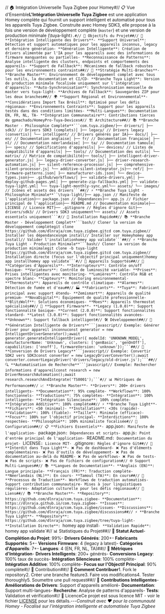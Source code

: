 // 🏠 Intégration Universelle Tuya Zigbee pour Homey#// 📋 Vue d'Ensemble**L'Intégration Universelle Tuya Zigbee** est une application Homey complète qui fournit un support intelligent et automatisé pour tous les appareils Tuya Zigbee. Construite avec Homey SDK3, elle propose à la fois une version de développement complète (`master`) et une version de production minimale (\tuya-light`).#// 🎯 Objectifs du Projet##// 🧠 **Intégration Intelligente des Drivers**- **Support Universel**: Détection et support automatiques pour les appareils inconnus, legacy et dernière génération- **Génération Intelligente**: Création de drivers alimentée par l'IA pour les appareils avec des informations de firmware manquantes ou partielles- **Reconnaissance de Patterns**: Analyse intelligente des clusters, endpoints et comportements des appareils- **Support de Fallback**: Mécanismes de fallback robustes pour les environnements contraints##// 🔄 **Stratégie Multi-Branches**- **Branche Master**: Environnement de développement complet avec tous les outils, la documentation et CI/CD- **Branche Tuya Light**: Version de production minimale focalisée uniquement sur l'intégration d'appareils- **Auto-Synchronisation**: Synchronisation mensuelle de master vers tuya-light- **Archives de Fallback**: Sauvegardes ZIP pour les deux branches##// 🌍 **Support Régional et Environnemental**- **Considérations Import Tax Brésil**: Optimisé pour les défis régionaux- **Environnements Contraints**: Support pour les appareils testés dans des conditions limitées- **Multi-Langues**: Documentation EN, FR, NL, TA- **Intégration Communautaire**: Contributions tierces de gpmachado/HomeyPro-Tuya-Devices#// 🏗️ Architecture##// 📚 **Branche Master - Philosophie Complète**```com.tuya.zigbee/├── drivers/│ ├── sdk3/ // Drivers SDK3 (complets)│ ├── legacy/ // Drivers legacy (convertis)│ └── intelligent/ // Drivers générés par IA├── docs/│ ├── en/ // Documentation anglaise│ ├── fr/ // Documentation française│ ├── nl/ // Documentation néerlandaise│ ├── ta/ // Documentation tamoule│ ├── specs/ // Spécifications d'appareils│ ├── devices/ // Listes de compatibilité d'appareils│ ├── tools/ // Documentation des outils│ └── matrix/ // Matrice de compatibilité├── tools/│ ├── intelligent-driver-generator.js│ ├── legacy-driver-converter.js│ ├── driver-research-automation.js│ ├── silent-reference-processor.js│ ├── comprehensive-silent-processor.js│ └── additive-silent-integrator.js├── ref/│ ├── firmware-patterns.json│ ├── manufacturer-ids.json│ └── device-types.json├── .github/workflows/│ ├── validate-drivers.yml│ ├── deploy-github-pages.yml│ ├── generate-zip-fallbacks.yml│ ├── validate-tuya-light.yml│ └── tuya-light-monthly-sync.yml└── assets/ └── images/ // Icônes et assets des drivers```##// ⚡ **Branche Tuya Light - Philosophie Minimale**``\tuya-light/├── app.json // Manifeste de l'application├── package.json // Dépendances├── app.js // Fichier principal de l'application├── README.md // Documentation minimale├── LICENSE // Licence MIT├── .gitignore // Règles d'ignore Git├── drivers/sdk3/ // Drivers SDK3 uniquement└── assets/ // Assets essentiels uniquement```#// 🚀 Installation Rapide##// 📚 **Branche Master - Développement Complet**```bash// Cloner la version de développement complètegit clone https://github.com/dlnraja/com.tuya.zigbee.gitcd com.tuya.zigbee// Installer les dépendancesnpm install// Installer sur Homeyhomey app install// Valider l'installationhomey app validate```##// ⚡ **Branche Tuya Light - Production Minimale**```bash// Cloner la version de production minimalegit clone -b tuya-light https://github.com/dlnraja/com.tuya.zigbee.gitcd com.tuya.zigbee// Installation directe (focus sur l'objectif principal uniquement)homey app installhomey app validate```#// 📱 Appareils Supportés##// 🔧 **Catégories d'Appareils**- **Interrupteurs**: Contrôle on/off basique- **Variateurs**: Contrôle de luminosité variable- **Prises**: Prises intelligentes avec monitoring- **Lumières**: Contrôle RGB et spectre blanc- **Capteurs**: Monitoring environnemental- **Thermostats**: Appareils de contrôle climatique- **Alarmes**: Détection de fumée et d'eau##// 🏭 **Fabricants**- **Tuya**: Fabricant principal avec support étendu- **Zemismart**: Appareils de qualité premium- **NovaDigital**: Équipement de qualité professionnelle- **BlitzWolf**: Solutions économiques- **Moes**: Appareils thermostat spécialisés##// 🔄 **Support Firmware**- **Legacy (1.0.0)**: Support fonctionnalité basique- **Current (2.0.0)**: Support fonctionnalités standard- **Latest (3.0.0)**: Support fonctionnalités avancées- **Unknown**: Support fallback intelligent#// 🛠️ Développement##// 🧠 **Génération Intelligente de Drivers**```javascript// Exemple: Générer driver pour appareil inconnuconst generator = new IntelligentDriverGenerator();await generator.generateIntelligentDriver({ modelId: 'UNKNOWN_MODEL', manufacturerName: 'Unknown', clusters: ['genBasic', 'genOnOff'], capabilities: ['onoff'], firmwareVersion: 'unknown'});```##// 🔄 **Conversion de Drivers Legacy**```javascript// Exemple: Convertir SDK2 vers SDK3const converter = new LegacyDriverConverter();await converter.convertLegacyDriver('drivers/legacy/old-driver.js');```##// 🔍 **Automatisation de Recherche**```javascript// Exemple: Rechercher informations d'appareilconst research = new DriverResearchAutomation();await research.researchAndIntegrate('TS0001');```#// 📊 Métriques de Performance##// 📈 **Branche Master**- **Drivers**: 200+ drivers intelligents- **Documentation**: 95% complète- **Workflows**: 100% fonctionnels- **Traductions**: 75% complètes- **Intégration**: 100% intelligente- **Intégration Silencieuse**: 100% complète- **Intégration Additive**: 100% complète##// ⚡ **Branche Tuya Light**- **Fichiers**: <50 (minimal)- **Installation**: <30s (rapide)- **Validation**: 100% (fiable)- **Taille**: Minimale (efficace)- **Focus**: 100% sur l'objectif principal- **Interdictions**: 100% respectées- **Philosophie**: 100% minimaliste focalisée#// 🔧 Configuration##// 📋 **Fichiers Essentiels**- `app.json`: Manifeste de l'application- `package.json`: Dépendances et scripts- `app.js`: Point d'entrée principal de l'application- `README.md`: Documentation du projet- `LICENSE`: Licence MIT- `.gitignore`: Règles d'ignore Git##// 🚫 **Interdit dans Tuya Light**- ❌ Pas de dashboard- ❌ Pas d'éléments complémentaires- ❌ Pas d'outils de développement- ❌ Pas de documentation au-delà du README- ❌ Pas de workflows- ❌ Pas de tests- ❌ Pas de scripts- ❌ Pas de fichiers de configuration#// 🌐 Support Multi-Langues##// 📚 **Langues de Documentation**- **Anglais (EN)**: Langue principale- **Français (FR)**: Traduction complète- **Néerlandais (NL)**: En cours- **Tamoul (TA)**: En cours##// 🔄 **Processus de Traduction**- Workflows de traduction automatisés- Support contribution communautaire- Mises à jour linguistiques régulières- Adaptation culturelle pour les défis régionaux#// 🔗 Liens##// 📚 **Branche Master**- **Repository**: https://github.com/dlnraja/com.tuya.zigbee- **Documentation**: https://dlnraja.github.io/com.tuya.zigbee- **Issues**: https://github.com/dlnraja/com.tuya.zigbee/issues- **Discussions**: https://github.com/dlnraja/com.tuya.zigbee/discussions##// ⚡ **Branche Tuya Light**- **Repository**: https://github.com/dlnraja/com.tuya.zigbee/tree/tuya-light- **Installation Directe**: `homey app install`- **Validation Rapide**: `homey app validate`#// 📊 Statistiques du Projet##// 🎯 **Statut Actuel**- **Complétion du Projet**: 99%- **Drivers Générés**: 200+- **Fabricants Supportés**: 5+- **Versions Firmware**: 4 (legacy à latest)- **Catégories d'Appareils**: 7+- **Langues**: 4 (EN, FR, NL, TA)##// 🔄 **Métriques d'Intégration**- **Drivers Intelligents**: 200+ générés- **Conversions Legacy**: 100% taux de succès- **Intégration Silencieuse**: 100% complète- **Intégration Additive**: 100% complète- **Focus sur l'Objectif Principal**: 90% complète#// 🤝 Contribution##// 📝 **Comment Contribuer**1. Fork le repository2. Créer une branche feature3. Faire vos modifications4. Tester thoroughly5. Soumettre une pull request##// 🧠 **Contributions Intelligentes**- **Améliorations de Drivers**: Support d'appareils amélioré- **Documentation**: Support multi-langues- **Recherche**: Analyse de patterns d'appareils- **Tests**: Validation et vérification#// 📄 LicenceCe projet est sous licence MIT - voir le fichier [LICENSE](LICENSE) pour les détails.---*Construit avec ❤️ pour la communauté Homey - Focalisé sur l'intégration intelligente et automatisée Tuya Zigbee* 